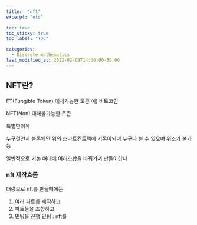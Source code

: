 ```yaml
---
title:  "nft"
excerpt: "etc"

toc: true
toc_sticky: true
toc_label: "TOC"

categories:
  - Discrete mathematics
last_modified_at: 2022-02-09T14:00:00-50:00
---
```


## NFT란?

FT(Fungible Token) 대체가능한 토큰
예) 비트코인

NFT(Non) 대체불가능한 토큰

특별한이유

누구것인지 블록체인 위의 스마트컨트렉에 기록이되며
누구나 볼 수 있으며 위조가 불가능

일반적으로 기본 뼈대에 여러조합을 바꿔가며 만들어간다

### nft 제작흐름
대량으로 nft를 만들때에는
1. 여러 파트를 제작하고
2. 파트들을 조합하고
3. 민팅을 진행
민팅 : nft를 